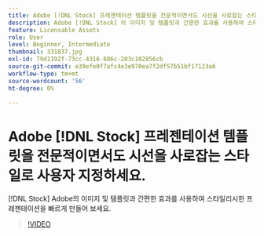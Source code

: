 ```yaml
---
title: Adobe [!DNL Stock] 프레젠테이션 템플릿을 전문적이면서도 시선을 사로잡는 스타일로 사용자 지정하세요.
description: Adobe [!DNL Stock] 의 이미지 및 템플릿과 간편한 효과를 사용하여 스타일리시한 프레젠테이션을 신속하게 만들어 보세요
feature: Licensable Assets
role: User
level: Beginner, Intermediate
thumbnail: 331837.jpg
exl-id: 79d1192f-73cc-4316-886c-203c102856cb
source-git-commit: e39efe0f7afc4e3e970ea7f2df57b51bf17123a6
workflow-type: tm+mt
source-wordcount: '56'
ht-degree: 0%

---
```


# Adobe [!DNL Stock] 프레젠테이션 템플릿을 전문적이면서도 시선을 사로잡는 스타일로 사용자 지정하세요.

[!DNL Stock] Adobe의 이미지 및 템플릿과 간편한 효과를 사용하여 스타일리시한 프레젠테이션을 빠르게 만들어 보세요.

>[!VIDEO](https://video.tv.adobe.com/v/331837?hidetitle=true)
